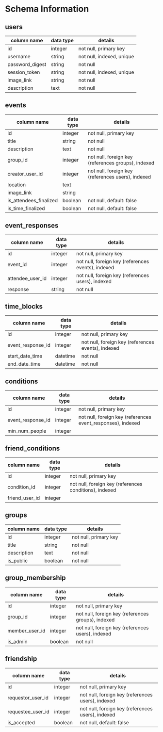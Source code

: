 # Schema Information

## users
column name      | data type | details
-----------------|-----------|-----------------------
id               | integer   | not null, primary key
username         | string    | not null, indexed, unique
password_digest  | string    | not null
session_token    | string    | not null, indexed, unique
image_link       | string    | not null
description      | text     | not null

## events
column name             | data type | details
------------------------|-----------|-----------------------
id                      | integer   | not null, primary key
title                   | string    | not null
description             | text      | not null
group_id                | integer   | not null, foreign key (references groups), indexed
creator_user_id         | integer   | not null, foreign key (references users), indexed
location                | text      |
image_link              | string    |
is_attendees_finalized  | boolean   | not null, default: false
is_time_finalized       | boolean   | not null, default: false

## event_responses
column name          | data type | details
---------------------|-----------|-----------------------
id                   | integer   | not null, primary key
event_id             | integer   | not null, foreign key (references events), indexed
attendee_user_id     | integer   | not null, foreign key (references users), indexed
response             | string    | not null

## time_blocks
column name          | data type | details
---------------------|-----------|-----------------------
id                   | integer   | not null, primary key
event_response_id    | integer   | not null, foreign key (references events), indexed
start_date_time      | datetime  | not null
end_date_time        | datetime  | not null


## conditions
column name          | data type | details
---------------------|-----------|-----------------------
id                   | integer   | not null, primary key
event_response_id    | integer   | not null, foreign key (references event_responses), indexed
min_num_people       | integer   |

## friend_conditions
column name          | data type | details
---------------------|-----------|-----------------------
id                   | integer   | not null, primary key
condition_id         | integer   | not null, foreign key (references conditions), indexed
friend_user_id       | integer   |

## groups
column name          | data type | details
---------------------|-----------|-----------------------
id                   | integer   | not null, primary key
title                | string    | not null
description          | text      | not null
is_public            | boolean   | not null

## group_membership
column name          | data type | details
---------------------|-----------|-----------------------
id                   | integer   | not null, primary key
group_id             | integer   | not null, foreign key (references groups), indexed
member_user_id       | integer   | not null, foreign key (references users), indexed
is_admin             | boolean   | not null

## friendship
column name          | data type | details
---------------------|-----------|-----------------------
id                   | integer   | not null, primary key
requestor_user_id    | integer   | not null, foreign key (references users), indexed
requestee_user_id    | integer   | not null, foreign key (references users), indexed
is_accepted          | boolean   | not null, default: false
